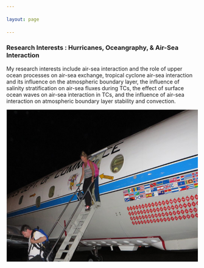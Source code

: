 ```yaml
---

layout: page

---
```


### Research Interests : Hurricanes, Oceangraphy, & Air-Sea Interaction

My research interests include air-sea interaction and the role of upper ocean processes on air-sea exchange, tropical cyclone air-sea interaction and its influence on the atmospheric boundary layer, the influence of salinity stratification on air-sea fluxes during TCs, the effect of surface ocean waves on air-sea interaction in TCs, and the influence of air-sea interaction on atmospheric boundary layer stability and convection.


  <p style="text-align:center;">
  <img src="img/airplane.png" width="600" height="400"> 
</p>

